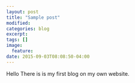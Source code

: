 ```yaml
---
layout: post
title: "Sample post"
modified:
categories: blog
excerpt:
tags: []
image:
  feature:
date: 2015-09-03T08:08:50-04:00
---
```


Hello There is is my first blog on my own website.